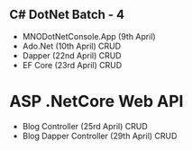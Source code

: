 ## C# DotNet Batch - 4 ##

- MNODotNetConsole.App (9th April)
- Ado.Net (10th April) CRUD
- Dapper (22nd April) CRUD
- EF Core (23rd April) CRUD

# ASP .NetCore Web API
- Blog Controller (25rd April) CRUD
- Blog Dapper Controller (29th April) CRUD